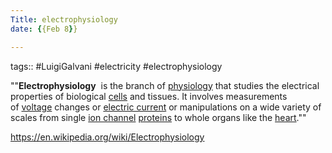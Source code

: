 ```yaml
---
Title: electrophysiology
date: {{Feb 8}}

---
```

tags:: #LuigiGalvani #electricity #electrophysiology 

""**Electrophysiology**  is the branch of [physiology](https://en.wikipedia.org/wiki/Physiology "Physiology") that studies the electrical properties of biological [cells](https://en.wikipedia.org/wiki/Cell_(biology) "Cell (biology)") and tissues. It involves measurements of [voltage](https://en.wikipedia.org/wiki/Voltage "Voltage") changes or [electric current](https://en.wikipedia.org/wiki/Electric_current "Electric current") or manipulations on a wide variety of scales from single [ion channel](https://en.wikipedia.org/wiki/Ion_channel "Ion channel") [proteins](https://en.wikipedia.org/wiki/Protein "Protein") to whole organs like the [heart](https://en.wikipedia.org/wiki/Heart "Heart").""

https://en.wikipedia.org/wiki/Electrophysiology
